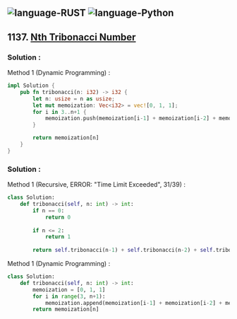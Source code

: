 ![language-RUST](https://img.shields.io/badge/%20-RUST-8d4004?style=for-the-badge&logo=RUST)
![language-Python](https://img.shields.io/badge/%20-Python-ffd43b?style=for-the-badge&logo=PYTHON)
---

## 1137. [Nth Tribonacci Number](https://leetcode.com/problems/n-th-tribonacci-number)

### Solution :

Method 1 (Dynamic Programming) :
```rust
impl Solution {
    pub fn tribonacci(n: i32) -> i32 {
        let n: usize = n as usize;
        let mut memoization: Vec<i32> = vec![0, 1, 1];
        for i in 3..n+1 {
            memoization.push(memoization[i-1] + memoization[i-2] + memoization[i-3]);
        }

        return memoization[n]
    }
}
```

### Solution :

Method 1 (Recursive, ERROR: "Time Limit Exceeded", 31/39) :
```python
class Solution:
    def tribonacci(self, n: int) -> int:
        if n == 0:
            return 0
        
        if n <= 2:
            return 1
        
        return self.tribonacci(n-1) + self.tribonacci(n-2) + self.tribonacci(n-3)
```

Method 1 (Dynamic Programming) :
```python
class Solution:
    def tribonacci(self, n: int) -> int:
        memoization = [0, 1, 1]
        for i in range(3, n+1):
            memoization.append(memoization[i-1] + memoization[i-2] + memoization[i-3])
        return memoization[n]
```
